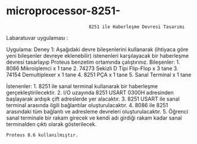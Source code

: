 # microprocessor-8251-
                                         
                                   8251 ile Haberleşme Devresi Tasarımı   
Labaratuvar uygulaması :
    
Uygulama:
Deney 1: Aşağıdaki devre bileşenlerini kullanarak (ihtiyaca göre yeni bileşenler devreye eklenebilir)
istenenleri karşılayacak bir haberleşme devresi tasarlayıp Proteus benzetim ortamında çalıştırınız.
Bileşenler:
    1. 8086 Mikroişlemci x 1 tane
    2. 74273 Sekizli D Tipi Flip-Flop x 3 tane
    3. 74154 Demultiplexer x 1 tane
    4. 8251 PÇA x 1 tane
    5. Sanal Terminal x 1 tane
    
İstenenler:
    1. 8251 ile sanal terminal kullanarak bir haberleşme gerçekleştirilecektir.
    2. I/O uzayında 8251 USART 0300H adresinden başlayarak ardışık çift adreslerde yer alacaktır.
    3. 8251 USART ile sanal terminal arasında ilgili bağlantılar oluşturulacaktır.
    4. 8086 ile 8251 arasındaki tüm bağlantı ve adresleme devreleri oluşturulacaktır.
    5. Öğrenci sanal terminale bir rakam girecek ve kendi adı girdiği rakam kadar sanal terminalden çıktı
    olarak gösterilecek.
    
    Proteus 8.6 kullanılmıştır.
